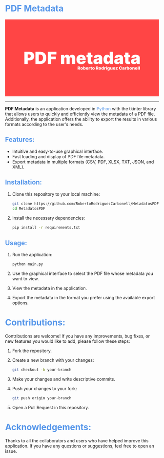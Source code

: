 # <span style="color: #5797ea">PDF Metadata</span>

![portadarepo.png](./images/portadarepo.png)

---
**PDF Metadata** is an application developed in <span style="color: #5797ea">Python</span> with the tkinter library that allows users to quickly and efficiently view the metadata of a PDF file. Additionally, the application offers the ability to export the results in various formats according to the user's needs.

## <span style="color: #5797ea">Features:</span>

- Intuitive and easy-to-use graphical interface.
- Fast loading and display of PDF file metadata.
- Export metadata in multiple formats (CSV, PDF, XLSX, TXT, JSON, and XML).

## <span style="color: #5797ea">Installation:</span>

1. Clone this repository to your local machine:
    ```sh
    git clone https://github.com/RobertoRodriguezCarbonell/MetadatosPDF.git
    cd MetadatosPDF
    ```

2. Install the necessary dependencies:
    ```sh
    pip install -r requirements.txt
    ```

## <span style="color: #5797ea">Usage:</span>

1. Run the application:
    ```sh
    python main.py
    ```

2. Use the graphical interface to select the PDF file whose metadata you want to view.

3. View the metadata in the application.

4. Export the metadata in the format you prefer using the available export options.

# <span style="color: #5797ea">Contributions:</span>

Contributions are welcome! If you have any improvements, bug fixes, or new features you would like to add, please follow these steps:

1. Fork the repository.

2. Create a new branch with your changes:
    ```sh
    git checkout -b your-branch
    ```

3. Make your changes and write descriptive commits.

4. Push your changes to your fork:
    ```sh
    git push origin your-branch
    ```

5. Open a Pull Request in this repository.

# <span style="color: #5797ea">Acknowledgements:</span>

Thanks to all the collaborators and users who have helped improve this application. If you have any questions or suggestions, feel free to open an issue.
